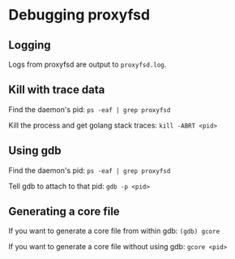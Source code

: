 # Debugging proxyfsd

## Logging
Logs from proxyfsd are output to `proxyfsd.log`.

## Kill with trace data
Find the daemon's pid: `ps -eaf | grep proxyfsd`

Kill the process and get golang stack traces: `kill -ABRT <pid>`

## Using gdb
Find the daemon's pid: `ps -eaf | grep proxyfsd`

Tell gdb to attach to that pid: `gdb -p <pid>`

## Generating a core file
If you want to generate a core file from within gdb: `(gdb) gcore`

If you want to generate a core file without using gdb: `gcore <pid>`

